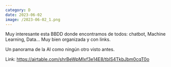 ```yaml
--- 
category: D 
date: 2023-06-02 
image: /2023-06-02_1.png 
--- 
```


Muy interesante esta BBDD donde encontramos de todos: chatbot, Machine Learning, Data... Muy bien organizada y con links. 

Un panorama de la AI como ningún otro visto antes. 

Link: https://airtable.com/shrBeWpMlxf3e14E8/tblS4TkbJbm0cqT0o